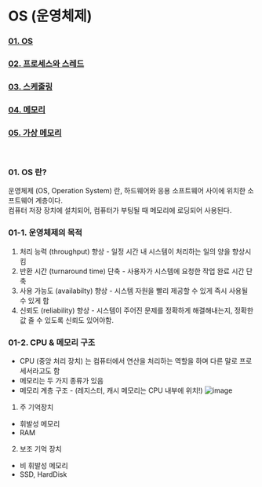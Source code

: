 # OS (운영체제)

### [01. OS](github.com/<organization>/<repository>/blob/<CS>/<OS>/README.md?plain=1#L10)
### [02. 프로세스와 스레드](github.com/<organization>/<repository>/blob/<CS>/<OS>/README.md?plain=1#L5)
### [03. 스케줄링](github.com/<organization>/<repository>/blob/<CS>/<OS>/README.md?plain=1#L5)
### [04. 메모리](github.com/<organization>/<repository>/blob/<CS>/<OS>/README.md?plain=1#L5)
### [05. 가상 메모리](github.com/<organization>/<repository>/blob/<CS>/<OS>/README.md?plain=1#L5)
<br/>

### 01. OS 란?
운영체제 (OS, Operation System) 란, 하드웨어와 응용 소프트웨어 사이에 위치한 소프트웨어 계층이다. <br/>
컴퓨터 저장 장치에 설치되어, 컴퓨터가 부팅될 때 메모리에 로딩되어 사용된다.<br/>

### 01-1. 운영체제의 목적
1. 처리 능력 (throughput) 향상 - 일정 시간 내 시스템이 처리하는 일의 양을 향상시킴
2. 반환 시간 (turnaround time) 단축 - 사용자가 시스템에 요청한 작업 완료 시간 단축
3. 사용 가능도 (availabilty) 향상 - 시스템 자원을 빨리 제공할 수 있게 즉시 사용될 수 있게 함
4. 신뢰도 (reliability) 향상 - 시스템이 주어진 문제를 정확하게 해결해내는지, 정확한 값 줄 수 있도록 신뢰도 있어야함.

### 01-2. CPU & 메모리 구조
* CPU (중앙 처리 장치) 는 컴퓨터에서 연산을 처리하는 역할을 하며 다른 말로 프로세서라고도 함
* 메모리는 두 가지 종류가 있음
* 메모리 계층 구조 - (레지스터, 캐시 메모리는 CPU 내부에 위치!)
![image](https://github.com/user-attachments/assets/50141118-548a-4c6b-967f-ece381040171)

1) 주 기억장치
- 휘발성 메모리
- RAM
2) 보조 기억 장치
- 비 휘발성 메모리
- SSD, HardDisk

